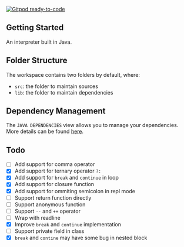[![Gitpod ready-to-code](https://img.shields.io/badge/Gitpod-ready--to--code-blue?logo=gitpod)](https://gitpod.io/#https://github.com/doouding/Lox)

## Getting Started

An interpreter built in Java.

## Folder Structure

The workspace contains two folders by default, where:

- `src`: the folder to maintain sources
- `lib`: the folder to maintain dependencies

## Dependency Management

The `JAVA DEPENDENCIES` view allows you to manage your dependencies. More details can be found [here](https://github.com/microsoft/vscode-java-pack/blob/master/release-notes/v0.9.0.md#work-with-jar-files-directly).

## Todo

 - [ ] Add support for comma operator
 - [x] Add support for ternary operator `?:`
 - [x] Add support for `break` and `continue` in loop
 - [x] Add support for closure function
 - [x] Add support for ommiting semicolon in repl mode
 - [ ] Support return function directly
 - [ ] Support anonymous function
 - [ ] Support `--` and `++` operator
 - [ ] Wrap with readline
 - [x] Improve `break` and `continue` implementation
 - [ ] Support private field in class
 - [x] `break` and `contine` may have some bug in nested block
